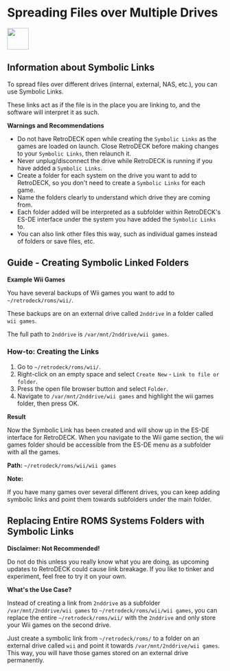 # Spreading Files over Multiple Drives

<img src="../../wiki_icons/pixelitos/drive-harddisk.png" width="50">

## Information about Symbolic Links

To spread files over different drives (internal, external, NAS, etc.), you can use Symbolic Links. 

These links act as if the file is in the place you are linking to, and the software will interpret it as such.

**Warnings and Recommendations**

- Do not have RetroDECK open while creating the `Symbolic Links` as the games are loaded on launch. Close RetroDECK before making changes to your `Symbolic Links`, then relaunch it.
- Never unplug/disconnect the drive while RetroDECK is running if you have added a `Symbolic Links`.
- Create a folder for each system on the drive you want to add to RetroDECK, so you don't need to create a `Symbolic Links` for each game.
- Name the folders clearly to understand which drive they are coming from.
- Each folder added will be interpreted as a subfolder within RetroDECK's ES-DE interface under the system you have added the `Symbolic Links` to.
- You can also link other files this way, such as individual games instead of folders or save files, etc.

## Guide - Creating Symbolic Linked Folders

**Example Wii Games**

You have several backups of Wii games you want to add to `~/retrodeck/roms/wii/`. 

These backups are on an external drive called `2nddrive` in a folder called `wii games`.

The full path to `2nddrive` is `/var/mnt/2nddrive/wii games`.


### How-to: Creating the Links

1. Go to `~/retrodeck/roms/wii/`.
2. Right-click on an empty space and select `Create New` - `Link to file or folder`.
3. Press the open file browser button and select `Folder`.
4. Navigate to `/var/mnt/2nddrive/wii games` and highlight the wii games folder, then press OK.

**Result** 

Now the Symbolic Link has been created and will show up in the ES-DE interface for RetroDECK. When you navigate to the Wii game section, the wii games folder should be accessible from the ES-DE menu as a subfolder with all the games.

**Path:** `~/retrodeck/roms/wii/wii games`

**Note:**

If you have many games over several different drives, you can keep adding symbolic links and point them towards subfolders under the main folder.


## Replacing Entire ROMS Systems Folders with Symbolic Links

**Disclaimer: Not Recommended!**

Do not do this unless you really know what you are doing, as upcoming updates to RetroDECK could cause link breakage. If you like to tinker and experiment, feel free to try it on your own.

**What's the Use Case?**

Instead of creating a link from `2nddrive` as a subfolder `/var/mnt/2nddrive/wii games` to `~/retrodeck/roms/wii/wii games`, you can replace the entire `~/retrodeck/roms/wii/` with the `2nddrive` and only store your Wii games on the second drive.

Just create a symbolic link from `~/retrodeck/roms/` to a folder on an external drive called `wii` and point it towards `/var/mnt/2nddrive/wii games`. This way, you will have those games stored on an external drive permanently.
